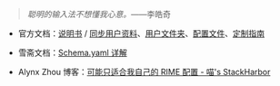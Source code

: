 > *聪明的输入法不想懂我心意。*——李皓奇

- 官方文档：[说明书][0] / [同步用户资料][4]、[用户文件夹][1]、[配置文件][2]、[定制指南][3]

- 雪斋文档：[Schema.yaml 详解](https://github.com/LEOYoon-Tsaw/Rime_collections/blob/master/Rime_description.md "Rime_collections/Rime_description.md at master · LEOYoon-Tsaw/Rime_collections")

- Alynx Zhou 博客：[可能只适合我自己的 RIME 配置 - 喵's StackHarbor](https://sh.alynx.one/posts/My-RIME/ "可能只适合我自己的 RIME 配置 - 喵's StackHarbor")

[0]: https://github.com/rime/home/wiki/UserGuide "UserGuide · rime/home Wiki"

[1]: https://github.com/rime/home/wiki/UserData "UserData · rime/home Wiki"

[2]: https://github.com/rime/home/wiki/Configuration "Configuration · rime/home Wiki"

[3]: https://github.com/rime/home/wiki/CustomizationGuide "CustomizationGuide · rime/home Wiki"

[4]: https://github.com/rime/home/wiki/UserGuide#同步用戶資料 "UserGuide · rime/home Wiki"
